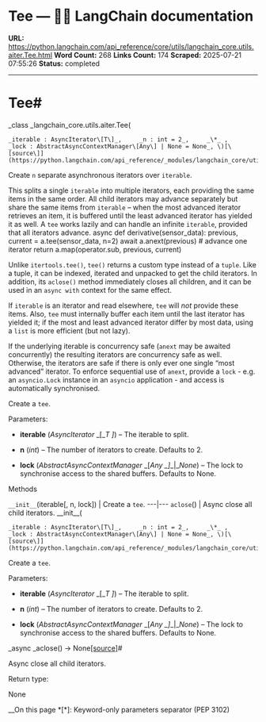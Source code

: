 # Tee — 🦜🔗 LangChain  documentation

**URL:** https://python.langchain.com/api_reference/core/utils/langchain_core.utils.aiter.Tee.html
**Word Count:** 268
**Links Count:** 174
**Scraped:** 2025-07-21 07:55:26
**Status:** completed

---

# Tee\#

_class _langchain\_core.utils.aiter.Tee\(

    _iterable : AsyncIterator\[T\]_,     _n : int = 2_,     _\*_ ,     _lock : AbstractAsyncContextManager\[Any\] | None = None_, \)[\[source\]](https://python.langchain.com/api_reference/_modules/langchain_core/utils/aiter.html#Tee)\#     

Create `n` separate asynchronous iterators over `iterable`.

This splits a single `iterable` into multiple iterators, each providing the same items in the same order. All child iterators may advance separately but share the same items from `iterable` – when the most advanced iterator retrieves an item, it is buffered until the least advanced iterator has yielded it as well. A `tee` works lazily and can handle an infinite `iterable`, provided that all iterators advance.               async def derivative(sensor_data):         previous, current = a.tee(sensor_data, n=2)         await a.anext(previous)  # advance one iterator         return a.map(operator.sub, previous, current)     

Unlike `itertools.tee()`, `tee()` returns a custom type instead of a `tuple`. Like a tuple, it can be indexed, iterated and unpacked to get the child iterators. In addition, its `aclose()` method immediately closes all children, and it can be used in an `async with` context for the same effect.

If `iterable` is an iterator and read elsewhere, `tee` will _not_ provide these items. Also, `tee` must internally buffer each item until the last iterator has yielded it; if the most and least advanced iterator differ by most data, using a `list` is more efficient \(but not lazy\).

If the underlying iterable is concurrency safe \(`anext` may be awaited concurrently\) the resulting iterators are concurrency safe as well. Otherwise, the iterators are safe if there is only ever one single “most advanced” iterator. To enforce sequential use of `anext`, provide a `lock` \- e.g. an `asyncio.Lock` instance in an `asyncio` application - and access is automatically synchronised.

Create a `tee`.

Parameters:     

  * **iterable** \(_AsyncIterator_ _\[__T_ _\]_\) – The iterable to split.

  * **n** \(_int_\) – The number of iterators to create. Defaults to 2.

  * **lock** \(_AbstractAsyncContextManager_ _\[__Any_ _\]__|__None_\) – The lock to synchronise access to the shared buffers. Defaults to None.

Methods

`__init__`\(iterable\[, n, lock\]\) | Create a `tee`.   ---|---   `aclose`\(\) | Async close all child iterators.      \_\_init\_\_\(

    _iterable : AsyncIterator\[T\]_,     _n : int = 2_,     _\*_ ,     _lock : AbstractAsyncContextManager\[Any\] | None = None_, \)[\[source\]](https://python.langchain.com/api_reference/_modules/langchain_core/utils/aiter.html#Tee.__init__)\#     

Create a `tee`.

Parameters:     

  * **iterable** \(_AsyncIterator_ _\[__T_ _\]_\) – The iterable to split.

  * **n** \(_int_\) – The number of iterators to create. Defaults to 2.

  * **lock** \(_AbstractAsyncContextManager_ _\[__Any_ _\]__|__None_\) – The lock to synchronise access to the shared buffers. Defaults to None.

_async _aclose\(\) → None[\[source\]](https://python.langchain.com/api_reference/_modules/langchain_core/utils/aiter.html#Tee.aclose)\#     

Async close all child iterators.

Return type:     

None

__On this page   *[\*]: Keyword-only parameters separator (PEP 3102)